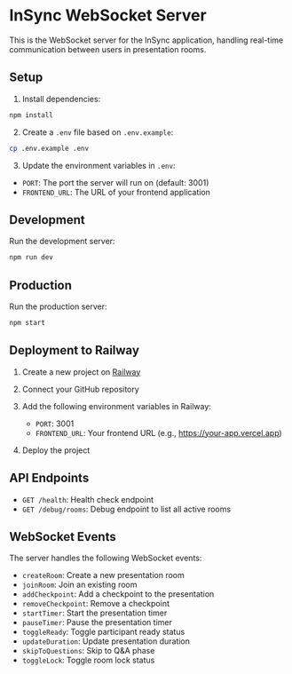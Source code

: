 # InSync WebSocket Server

This is the WebSocket server for the InSync application, handling real-time communication between users in presentation rooms.

## Setup

1. Install dependencies:
```bash
npm install
```

2. Create a `.env` file based on `.env.example`:
```bash
cp .env.example .env
```

3. Update the environment variables in `.env`:
- `PORT`: The port the server will run on (default: 3001)
- `FRONTEND_URL`: The URL of your frontend application

## Development

Run the development server:
```bash
npm run dev
```

## Production

Run the production server:
```bash
npm start
```

## Deployment to Railway

1. Create a new project on [Railway](https://railway.app/)
2. Connect your GitHub repository
3. Add the following environment variables in Railway:
   - `PORT`: 3001
   - `FRONTEND_URL`: Your frontend URL (e.g., https://your-app.vercel.app)

4. Deploy the project

## API Endpoints

- `GET /health`: Health check endpoint
- `GET /debug/rooms`: Debug endpoint to list all active rooms

## WebSocket Events

The server handles the following WebSocket events:

- `createRoom`: Create a new presentation room
- `joinRoom`: Join an existing room
- `addCheckpoint`: Add a checkpoint to the presentation
- `removeCheckpoint`: Remove a checkpoint
- `startTimer`: Start the presentation timer
- `pauseTimer`: Pause the presentation timer
- `toggleReady`: Toggle participant ready status
- `updateDuration`: Update presentation duration
- `skipToQuestions`: Skip to Q&A phase
- `toggleLock`: Toggle room lock status 